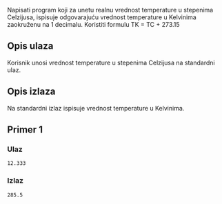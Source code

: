 Napisati program koji za unetu realnu vrednost temperature u stepenima Celzijusa, ispisuje odgovarajuću vrednost temperature u Kelvinima zaokruženu na 1 decimalu. Koristiti formulu TK = TC + 273.15

## Opis ulaza

Korisnik unosi vrednost temperature u stepenima Celzijusa na standardni ulaz.

## Opis izlaza

Na standardni izlaz ispisuje vrednost temperature u Kelvinima.

## Primer 1

### Ulaz

~~~
12.333
~~~

### Izlaz

~~~
285.5
~~~
